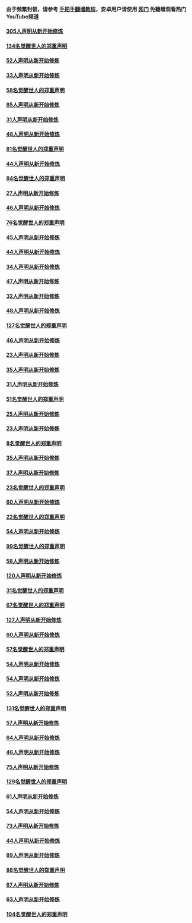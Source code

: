 #### 由于频繁封锁，请参考 [手把手翻墙教程](https://github.com/gfw-breaker/guides/wiki/)，安卓用户请使用 [网门](https://github.com/gfw-breaker/nogfw/blob/master/dl.md?t=03221500) 免翻墙观看热门YouTube频道 

#### [305人声明从新开始修炼](../pages/91/422153.md?t=03221500) 

#### [134名觉醒世人的郑重声明](../pages/91/422152.md?t=03221500) 

#### [52人声明从新开始修炼](../pages/91/421846.md?t=03221500) 

#### [33人声明从新开始修炼](../pages/91/421804.md?t=03221500) 

#### [58名觉醒世人的郑重声明](../pages/91/421845.md?t=03221500) 

#### [85人声明从新开始修炼](../pages/91/421769.md?t=03221500) 

#### [31人声明从新开始修炼](../pages/91/421763.md?t=03221500) 

#### [48人声明从新开始修炼](../pages/91/421605.md?t=03221500) 

#### [81名觉醒世人的郑重声明](../pages/91/421656.md?t=03221500) 

#### [44人声明从新开始修炼](../pages/91/421544.md?t=03221500) 

#### [84名觉醒世人的郑重声明](../pages/91/421543.md?t=03221500) 

#### [27人声明从新开始修炼](../pages/91/421465.md?t=03221500) 

#### [46人声明从新开始修炼](../pages/91/421454.md?t=03221500) 

#### [76名觉醒世人的郑重声明](../pages/91/421453.md?t=03221500) 

#### [45人声明从新开始修炼](../pages/91/421452.md?t=03221500) 

#### [44人声明从新开始修炼](../pages/91/421422.md?t=03221500) 

#### [34人声明从新开始修炼](../pages/91/421322.md?t=03221500) 

#### [47人声明从新开始修炼](../pages/91/421264.md?t=03221500) 

#### [32人声明从新开始修炼](../pages/91/421225.md?t=03221500) 

#### [48人声明从新开始修炼](../pages/91/421202.md?t=03221500) 

#### [127名觉醒世人的郑重声明](../pages/91/421224.md?t=03221500) 

#### [46人声明从新开始修炼](../pages/91/421203.md?t=03221500) 

#### [23人声明从新开始修炼](../pages/91/421138.md?t=03221500) 

#### [35人声明从新开始修炼](../pages/91/421122.md?t=03221500) 

#### [31人声明从新开始修炼](../pages/91/421081.md?t=03221500) 

#### [51名觉醒世人的郑重声明](../pages/91/421080.md?t=03221500) 

#### [25人声明从新开始修炼](../pages/91/421020.md?t=03221500) 

#### [23人声明从新开始修炼](../pages/91/420884.md?t=03221500) 

#### [8名觉醒世人的郑重声明](../pages/91/420883.md?t=03221500) 

#### [35人声明从新开始修炼](../pages/91/420809.md?t=03221500) 

#### [37人声明从新开始修炼](../pages/91/420766.md?t=03221500) 

#### [23名觉醒世人的郑重声明](../pages/91/420765.md?t=03221500) 

#### [60人声明从新开始修炼](../pages/91/420727.md?t=03221500) 

#### [22名觉醒世人的郑重声明](../pages/91/420726.md?t=03221500) 

#### [54人声明从新开始修炼](../pages/91/420529.md?t=03221500) 

#### [99名觉醒世人的郑重声明](../pages/91/420528.md?t=03221500) 

#### [58人声明从新开始修炼](../pages/91/420198.md?t=03221500) 

#### [120人声明从新开始修炼](../pages/91/420141.md?t=03221500) 

#### [31名觉醒世人的郑重声明](../pages/91/420197.md?t=03221500) 

#### [67名觉醒世人的郑重声明](../pages/91/420140.md?t=03221500) 

#### [127人声明从新开始修炼](../pages/91/420082.md?t=03221500) 

#### [60人声明从新开始修炼](../pages/91/420081.md?t=03221500) 

#### [57名觉醒世人的郑重声明](../pages/91/420080.md?t=03221500) 

#### [54人声明从新开始修炼](../pages/91/419533.md?t=03221500) 

#### [54人声明从新开始修炼](../pages/91/419532.md?t=03221500) 

#### [52人声明从新开始修炼](../pages/91/419531.md?t=03221500) 

#### [131名觉醒世人的郑重声明](../pages/91/419530.md?t=03221500) 

#### [57人声明从新开始修炼](../pages/91/419430.md?t=03221500) 

#### [64人声明从新开始修炼](../pages/91/419429.md?t=03221500) 

#### [46人声明从新开始修炼](../pages/91/419428.md?t=03221500) 

#### [75人声明从新开始修炼](../pages/91/419427.md?t=03221500) 

#### [129名觉醒世人的郑重声明](../pages/91/419426.md?t=03221500) 

#### [61人声明从新开始修炼](../pages/91/419198.md?t=03221500) 

#### [54人声明从新开始修炼](../pages/91/419197.md?t=03221500) 

#### [73人声明从新开始修炼](../pages/91/419196.md?t=03221500) 

#### [44人声明从新开始修炼](../pages/91/419075.md?t=03221500) 

#### [89人声明从新开始修炼](../pages/91/419074.md?t=03221500) 

#### [88名觉醒世人的郑重声明](../pages/91/419195.md?t=03221500) 

#### [67人声明从新开始修炼](../pages/91/419073.md?t=03221500) 

#### [63人声明从新开始修炼](../pages/91/419072.md?t=03221500) 

#### [104名觉醒世人的郑重声明](../pages/91/419071.md?t=03221500) 

